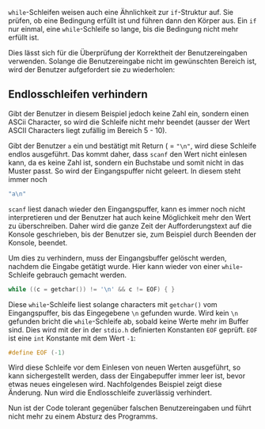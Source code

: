 `while`-Schleifen weisen auch eine Ähnlichkeit zur `if`-Struktur auf. Sie prüfen, ob eine Bedingung erfüllt ist und führen dann den Körper aus. Ein `if` nur einmal, eine `while`-Schleife so lange, bis die Bedingung nicht mehr erfüllt ist.

Dies lässt sich für die Überprüfung der Korrektheit der Benutzereingaben verwenden. Solange die Benutzereingabe nicht im gewünschten Bereich ist, wird der Benutzer aufgefordert sie zu wiederholen:

<script height="500px" src="//onlinegdb.com/embed/js/BJKFwE0dI?theme=light"></script>

## Endlosschleifen verhindern

Gibt der Benutzer in diesem Beispiel jedoch keine Zahl ein, sondern einen ASCii Character, so wird die Schleife nicht mehr beendet (ausser der Wert ASCII Characters liegt zufällig im Bereich 5 - 10).

Gibt der Benutzer `a` ein und bestätigt mit Return ( = `"\n"`, wird diese Schleife endlos ausgeführt. Das kommt daher, dass `scanf` den Wert nicht einlesen kann, da es keine Zahl ist, sondern ein Buchstabe und somit nicht in das Muster passt. So wird der Eingangspuffer nicht geleert. In diesem steht immer noch

```c
"a\n"
```

`scanf` liest danach wieder den Eingangspuffer, kann es immer noch nicht interpretieren und der Benutzer hat auch keine Möglichkeit mehr den Wert zu überschreiben. Daher wird die ganze Zeit der Aufforderungstext auf die Konsole geschrieben, bis der Benutzer sie, zum Beispiel durch Beenden der Konsole, beendet.

Um dies zu verhindern, muss der Eingangsbuffer gelöscht werden, nachdem die Eingabe getätigt wurde. Hier kann wieder von einer `while`-Schleife gebrauch gemacht werden.

```c
while ((c = getchar()) != '\n' && c != EOF) { }
```

Diese `while`-Schleife liest solange characters mit `getchar()` vom Eingangspuffer, bis das Eingegebene `\n` gefunden wurde. Wird kein `\n` gefunden bricht die `while`-Schleife ab, sobald keine Werte mehr im Buffer sind. Dies wird mit der in der `stdio.h` definierten Konstanten `EOF` geprüft. `EOF` ist eine `int` Konstante mit dem Wert `-1`:

```c
#define EOF (-1)
```

Wird diese Schleife vor dem Einlesen von neuen Werten ausgeführt, so kann sichergestellt werden, dass der Eingabepuffer immer leer ist, bevor etwas neues eingelesen wird. Nachfolgendes Beispiel zeigt diese Änderung. Nun wird die Endlosschleife zuverlässig verhindert.

<script height="500px" src="//onlinegdb.com/embed/js/S1rvqB0dU?theme=light"></script>

Nun ist der Code tolerant gegenüber falschen Benutzereingaben und führt nicht mehr zu einem Absturz des Programms.